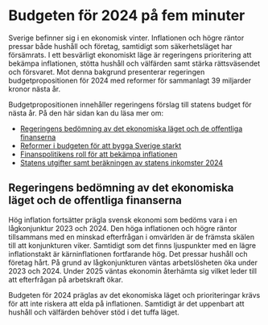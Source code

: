 # Budgeten för 2024 på fem minuter

Sverige befinner sig i en ekonomisk vinter. Inflationen och högre räntor pressar både hushåll och företag, samtidigt som säkerhetsläget har försämrats. I ett besvärligt ekonomiskt läge är regeringens prioritering att bekämpa inflationen, stötta hushåll och välfärden samt stärka rättsväsendet och försvaret. Mot denna bakgrund presenterar regeringen budgetpropositionen för 2024 med reformer för sammanlagt 39 miljarder kronor nästa år.

Budgetpropositionen innehåller regeringens förslag till statens budget för nästa år. På den här sidan kan du läsa mer om:

* [Regeringens bedömning av det ekonomiska läget och de offentliga finanserna](#Prognos)
* [Reformer i budgeten för att bygga Sverige starkt](#Reformer)
* [Finanspolitikens roll för att bekämpa inflationen](#Finanspolitikens_roll)
* [Statens utgifter samt beräkningen av statens inkomster 2024](#Inkomster_utgifter)

## Regeringens bedömning av det ekonomiska läget och de offentliga finanserna

Hög inflation fortsätter prägla svensk ekonomi som bedöms vara i en lågkonjunktur 2023 och 2024. Den höga inflationen och högre räntor tillsammans med en minskad efterfrågan i omvärlden är de främsta skälen till att konjunkturen viker. Samtidigt som det finns ljuspunkter med en lägre inflationstakt är kärninflationen fortfarande hög. Det pressar hushåll och företag hårt. På grund av lågkonjunkturen väntas arbetslösheten öka under 2023 och 2024. Under 2025 väntas ekonomin återhämta sig vilket leder till att efterfrågan på arbetskraft ökar.

Budgeten för 2024 präglas av det ekonomiska läget och prioriteringar krävs för att inte riskera att elda på inflationen. Samtidigt är det uppenbart att hushåll och välfärden behöver stöd i det tuffa läget.
